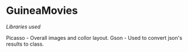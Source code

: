 # GuineaMovies

*Libraries used*

Picasso - Overall images and collor layout.
Gson - Used to convert json's results to class.


